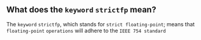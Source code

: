 What does the `keyword` `strictfp` mean?
---
The `keyword` `strictfp`, which stands for `strict floating-point`; means that `floating-point` `operations` will adhere to the `IEEE 754 standard`